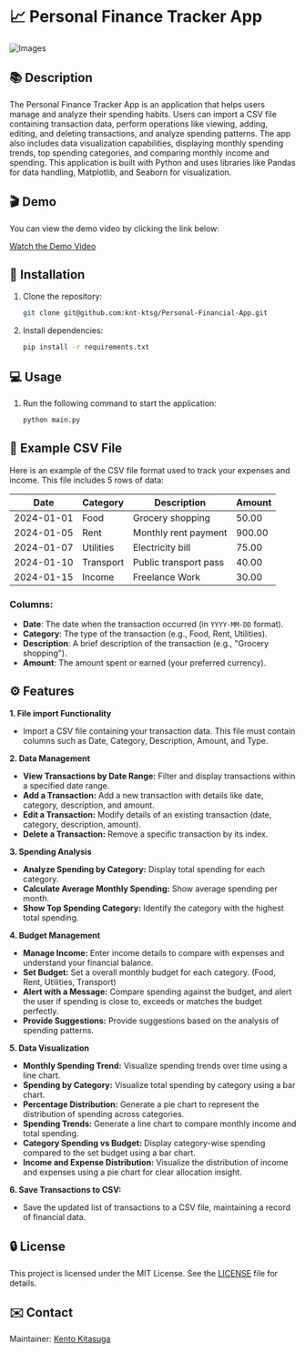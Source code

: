 # :chart_with_upwards_trend: Personal Finance Tracker App

![Images](https://images.pexels.com/photos/6694543/pexels-photo-6694543.jpeg?auto=compress&cs=tinysrgb&w=1200)

## :books: Description
The Personal Finance Tracker App is an application that helps users manage and analyze their spending habits. 
Users can import a CSV file containing transaction data, perform operations like viewing, adding,
editing, and deleting transactions, and analyze spending patterns. 
The app also includes data visualization capabilities, displaying monthly spending trends, top spending categories, and comparing monthly income and spending.
This application is built with Python and uses libraries like Pandas for data handling, Matplotlib, and Seaborn for visualization.

## :clapper: Demo

You can view the demo video by clicking the link below:

[Watch the Demo Video](https://drive.google.com/file/d/1sGFCOPUqPhGjhZXtTi239M5AiwsP__kn/view?usp=sharing)

## :wrench: Installation
1. Clone the repository:
   ```bash
   git clone git@github.com:knt-ktsg/Personal-Financial-App.git

2. Install dependencies:
   ```bash
   pip install -r requirements.txt
   
## :computer: Usage
1. Run the following command to start the application:
   ```bash
   python main.py
   
## :file_folder: Example CSV File
Here is an example of the CSV file format used to track your expenses and income. This file includes 5 rows of data:

| Date       | Category | Description           | Amount |
|------------|----------|-----------------------|--------|
| 2024-01-01 | Food     | Grocery shopping      | 50.00  |
| 2024-01-05 | Rent     | Monthly rent payment  | 900.00 |
| 2024-01-07 | Utilities | Electricity bill      | 75.00  |
| 2024-01-10 | Transport | Public transport pass | 40.00  |
| 2024-01-15 | Income   | Freelance Work        | 30.00  |

### Columns:
- **Date**: The date when the transaction occurred (in `YYYY-MM-DD` format).
- **Category**: The type of the transaction (e.g., Food, Rent, Utilities).
- **Description**: A brief description of the transaction (e.g., "Grocery shopping").
- **Amount**: The amount spent or earned (your preferred currency).

## :gear: Features
**1. File import Functionality**
* Import a CSV file containing your transaction data. This file must contain columns such as Date, Category, Description, Amount, and Type.

**2. Data Management**
* **View Transactions by Date Range:** Filter and display transactions within a
specified date range.
* **Add a Transaction:** Add a new transaction with details like date, category,
description, and amount.
* **Edit a Transaction:** Modify details of an existing transaction (date,
category, description, amount).
* **Delete a Transaction:** Remove a specific transaction by its index.

**3. Spending Analysis**
* **Analyze Spending by Category:** Display total spending for each category.
* **Calculate Average Monthly Spending:** Show average spending per month.
* **Show Top Spending Category:** Identify the category with the highest total spending.

**4. Budget Management**
* **Manage Income:** Enter income details to compare with expenses and understand your financial balance. 
* **Set Budget:** Set a overall monthly budget for each category. (Food, Rent, Utilities, Transport)
* **Alert with a Message:** Compare spending against the budget, and alert the user if spending is close to, exceeds or matches the budget perfectly.
* **Provide Suggestions:** Provide suggestions based on the analysis of spending patterns.

**5. Data Visualization**
* **Monthly Spending Trend:** Visualize spending trends over time using a line
chart. 
* **Spending by Category:** Visualize total spending by category using a bar chart.
* **Percentage Distribution:** Generate a pie chart to represent the distribution of spending across categories.
* **Spending Trends:** Generate a line chart to compare monthly income and total spending.
* **Category Spending vs Budget:** Display category-wise spending compared to the set budget using a bar chart.
* **Income and Expense Distribution:** Visualize the distribution of income and expenses using a pie chart for clear allocation insight.


**6. Save Transactions to CSV:** 
* Save the updated list of transactions to a CSV file, maintaining a record of
financial data.

## :lock: License
This project is licensed under the MIT License. See the [LICENSE](https://github.com/knt-ktsg/Personal-Financial-App/blob/main/LICENSE) file for details.

## :envelope: Contact
Maintainer: [Kento Kitasuga](mailto:hokutonokento0706@gmail.com)